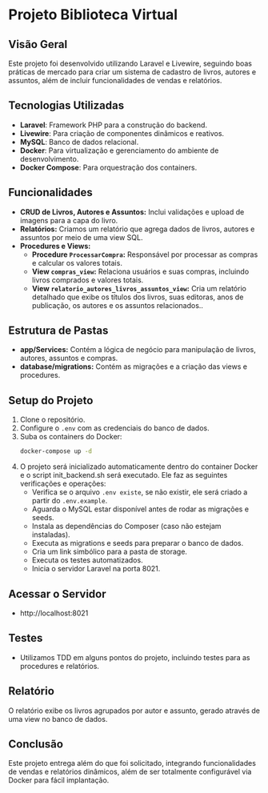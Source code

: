 # Projeto Biblioteca Virtual

## Visão Geral
Este projeto foi desenvolvido utilizando Laravel e Livewire, seguindo boas práticas de mercado para criar um sistema de cadastro de livros, autores e assuntos, além de incluir funcionalidades de vendas e relatórios.

## Tecnologias Utilizadas
- **Laravel**: Framework PHP para a construção do backend.
- **Livewire**: Para criação de componentes dinâmicos e reativos.
- **MySQL**: Banco de dados relacional.
- **Docker**: Para virtualização e gerenciamento do ambiente de desenvolvimento.
- **Docker Compose**: Para orquestração dos containers.

## Funcionalidades
- **CRUD de Livros, Autores e Assuntos:** Inclui validações e upload de imagens para a capa do livro.
- **Relatórios:** Criamos um relatório que agrega dados de livros, autores e assuntos por meio de uma view SQL.
- **Procedures e Views:**
    - **Procedure `ProcessarCompra`:** Responsável por processar as compras e calcular os valores totais.
    - **View `compras_view`:** Relaciona usuários e suas compras, incluindo livros comprados e valores totais.
    - **View `relatorio_autores_livros_assuntos_view`:** Cria um relatório detalhado que exibe os títulos dos livros, suas editoras, anos de publicação, os autores e os assuntos relacionados..

## Estrutura de Pastas
- **app/Services:** Contém a lógica de negócio para manipulação de livros, autores, assuntos e compras.
- **database/migrations:** Contém as migrações e a criação das views e procedures.

## Setup do Projeto
1. Clone o repositório.
2. Configure o `.env` com as credenciais do banco de dados.
3. Suba os containers do Docker:
    ```bash
    docker-compose up -d
    ```
4. O projeto será inicializado automaticamente dentro do container Docker e o script init_backend.sh será executado. Ele faz as seguintes verificações e operações:
    - Verifica se o arquivo `.env existe`, se não existir, ele será criado a partir do `.env.example`.
    - Aguarda o MySQL estar disponível antes de rodar as migrações e seeds.
    - Instala as dependências do Composer (caso não estejam instaladas).
    - Executa as migrations e seeds para preparar o banco de dados.
    - Cria um link simbólico para a pasta de storage.
    - Executa os testes automatizados.
    - Inicia o servidor Laravel na porta 8021.

## Acessar o Servidor
- http://localhost:8021

## Testes
- Utilizamos TDD em alguns pontos do projeto, incluindo testes para as procedures e relatórios.

## Relatório
O relatório exibe os livros agrupados por autor e assunto, gerado através de uma view no banco de dados.

## Conclusão
Este projeto entrega além do que foi solicitado, integrando funcionalidades de vendas e relatórios dinâmicos, além de ser totalmente configurável via Docker para fácil implantação.

